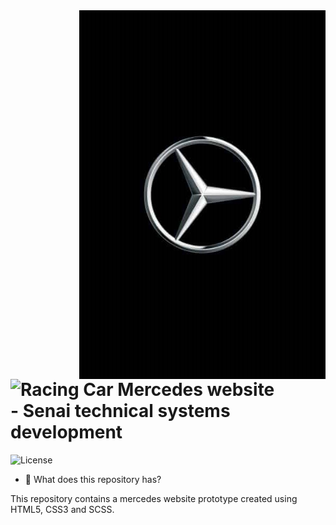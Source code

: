 <img align="right" height="590em" src="https://github.com/DaviBT/mercedes-website/blob/main/assets/mercedes-logotype.jpg" alt="Mercedes logotype"/>

<h1 align="left"><img src="https://raw.githubusercontent.com/Tarikul-Islam-Anik/Animated-Fluent-Emojis/master/Emojis/Travel%20and%20places/Racing%20Car.png" alt="Racing Car" width="70" height="70" /> Mercedes website <br>- Senai technical systems development</h1>

<img alt="License" src="https://img.shields.io/static/v1?label=license&message=MIT&color=49AA26&labelColor=000000">

- 🏁 What does this repository has?
<p>  This repository contains a mercedes website prototype created using HTML5, CSS3 and SCSS.</p>
